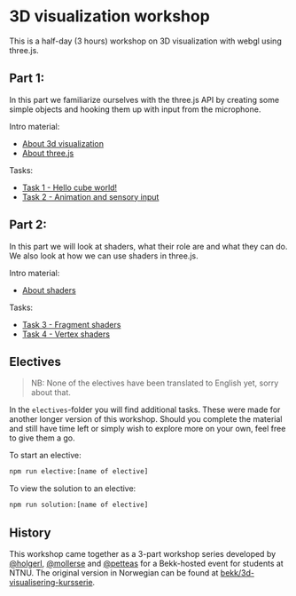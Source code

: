 # 3D visualization workshop

This is a half-day (3 hours) workshop on 3D visualization with webgl using three.js.

## Part 1:

In this part we familiarize ourselves with the three.js API by creating some simple objects and hooking them up with input from the microphone.

Intro material:

- [About 3d visualization](https://mollerse.github.io/3d-visualization-workshop/slides/about-3d-visualization.html)
- [About three.js](https://mollerse.github.io/3d-visualization-workshop/slides/about-threejs.html)

Tasks:

- [Task 1 - Hello cube world!](https://github.com/mollerse/3d-visualization-workshop/tree/master/tasks/task1.md)
- [Task 2 - Animation and sensory input](https://github.com/mollerse/3d-visualization-workshop/tree/master/tasks/task2.md)


## Part 2:

In this part we will look at shaders, what their role are and what they can do. We also look at how we can use shaders in three.js.

Intro material:

- [About shaders](https://mollerse.github.io/3d-visualization-workshop/slides/about-shaders.html)

Tasks:

- [Task 3 - Fragment shaders](https://github.com/mollerse/3d-visualization-workshop/tree/master/tasks/task3.md)
- [Task 4 - Vertex shaders](https://github.com/mollerse/3d-visualization-workshop/tree/master/tasks/task4.md)

## Electives

> NB: None of the electives have been translated to English yet, sorry about that.

In the `electives`-folder you will find additional tasks. These were made for another longer version of this workshop. Should you complete the material and still have time left or simply wish to explore more on your own, feel free to give them a go.

To start an elective:
```sh
npm run elective:[name of elective]
```

To view the solution to an elective:
```sh
npm run solution:[name of elective]
```

## History

This workshop came together as a 3-part workshop series developed by [@holgerl](https://github.com/holgerl), [@mollerse](https://github.com/mollerse) and [@petteas](https://github.com/petteas) for a Bekk-hosted event for students at NTNU. The original version in Norwegian can be found at [bekk/3d-visualisering-kursserie](http://github.com/bekk/3d-visualisering-kursserie).
